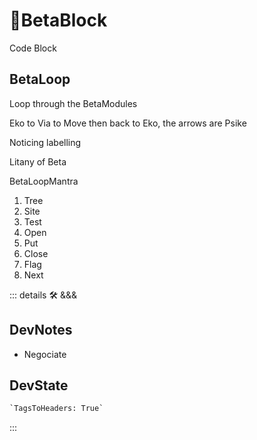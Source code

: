 # 🔷<beta>BetaBlock</beta>

Code Block

## BetaLoop

Loop through the BetaModules

Eko to Via to Move then back to Eko, the arrows are Psike

Noticing labelling

Litany of Beta

BetaLoopMantra

1. Tree
2. Site
3. Test
4. Open
5. Put
6. Close
7. Flag
8. Next

::: details 🛠 <dev>&&&</dev>

## DevNotes

- Negociate

## DevState

```py
`TagsToHeaders: True`
```

:::
